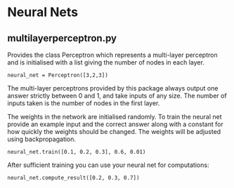 Neural Nets
===========

multilayerperceptron.py
-----------------------

Provides the class Perceptron which represents a multi-layer perceptron and is initialised with a list giving the number of nodes in each layer.

    neural_net = Perceptron([3,2,3])

The multi-layer perceptrons provided by this package always output one answer strictly between 0 and 1, and take inputs of any size. The number of inputs taken is the number of nodes in the first layer.

The weights in the network are initialised randomly. To train the neural net provide an example input and the correct answer along with a constant for how quickly the weights should be changed. The weights will be adjusted using backpropagation.

    neural_net.train([0.1, 0.2, 0.3], 0.6, 0.01)

After sufficient training you can use your neural net for computations:

    neural_net.compute_result([0.2, 0.3, 0.7])
